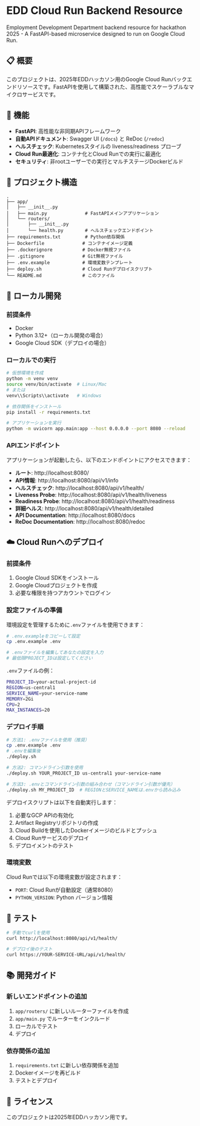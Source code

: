 # EDD Cloud Run Backend Resource

Employment Development Department backend resource for hackathon 2025 - A FastAPI-based microservice designed to run on Google Cloud Run.

## 📋 概要

このプロジェクトは、2025年EDDハッカソン用のGoogle Cloud Runバックエンドリソースです。FastAPIを使用して構築された、高性能でスケーラブルなマイクロサービスです。

## 🚀 機能

- **FastAPI**: 高性能な非同期APIフレームワーク
- **自動APIドキュメント**: Swagger UI (`/docs`) と ReDoc (`/redoc`)
- **ヘルスチェック**: Kubernetesスタイルの liveness/readiness プローブ
- **Cloud Run最適化**: コンテナ化とCloud Runでの実行に最適化
- **セキュリティ**: 非rootユーザーでの実行とマルチステージDockerビルド

## 📁 プロジェクト構造

```
.
├── app/
│   ├── __init__.py
│   ├── main.py              # FastAPIメインアプリケーション
│   └── routers/
│       ├── __init__.py
│       └── health.py        # ヘルスチェックエンドポイント
├── requirements.txt         # Python依存関係
├── Dockerfile              # コンテナイメージ定義
├── .dockerignore           # Docker無視ファイル
├── .gitignore              # Git無視ファイル
├── .env.example            # 環境変数テンプレート
├── deploy.sh               # Cloud Runデプロイスクリプト
└── README.md               # このファイル
```

## 🔧 ローカル開発

### 前提条件

- Docker
- Python 3.12+（ローカル開発の場合）
- Google Cloud SDK（デプロイの場合）

### ローカルでの実行

```bash
# 仮想環境を作成
python -m venv venv
source venv/bin/activate  # Linux/Mac
# または
venv\\Scripts\\activate   # Windows

# 依存関係をインストール
pip install -r requirements.txt

# アプリケーションを実行
python -m uvicorn app.main:app --host 0.0.0.0 --port 8080 --reload
```

### APIエンドポイント

アプリケーションが起動したら、以下のエンドポイントにアクセスできます：

- **ルート**: http://localhost:8080/
- **API情報**: http://localhost:8080/api/v1/info
- **ヘルスチェック**: http://localhost:8080/api/v1/health/
- **Liveness Probe**: http://localhost:8080/api/v1/health/liveness
- **Readiness Probe**: http://localhost:8080/api/v1/health/readiness
- **詳細ヘルス**: http://localhost:8080/api/v1/health/detailed
- **API Documentation**: http://localhost:8080/docs
- **ReDoc Documentation**: http://localhost:8080/redoc

## ☁️ Cloud Runへのデプロイ

### 前提条件

1. Google Cloud SDKをインストール
2. Google Cloudプロジェクトを作成
3. 必要な権限を持つアカウントでログイン

### 設定ファイルの準備

環境設定を管理するために`.env`ファイルを使用できます：

```bash
# .env.exampleをコピーして設定
cp .env.example .env

# .envファイルを編集してあなたの設定を入力
# 最低限PROJECT_IDは設定してください
```

`.env`ファイルの例：
```bash
PROJECT_ID=your-actual-project-id
REGION=us-central1
SERVICE_NAME=your-service-name
MEMORY=2Gi
CPU=2
MAX_INSTANCES=20
```

### デプロイ手順

```bash
# 方法1: .envファイルを使用（推奨）
cp .env.example .env
# .envを編集後
./deploy.sh

# 方法2: コマンドライン引数を使用
./deploy.sh YOUR_PROJECT_ID us-central1 your-service-name

# 方法3: .envとコマンドライン引数の組み合わせ（コマンドライン引数が優先）
./deploy.sh MY_PROJECT_ID  # REGIONとSERVICE_NAMEは.envから読み込み
```

デプロイスクリプトは以下を自動実行します：

1. 必要なGCP APIの有効化
2. Artifact Registryリポジトリの作成
3. Cloud Buildを使用したDockerイメージのビルドとプッシュ
4. Cloud Runサービスのデプロイ
5. デプロイメントのテスト

### 環境変数

Cloud Runでは以下の環境変数が設定されます：

- `PORT`: Cloud Runが自動設定（通常8080）
- `PYTHON_VERSION`: Python バージョン情報

## 🧪 テスト

```bash
# 手動でcurlを使用
curl http://localhost:8080/api/v1/health/

# デプロイ後のテスト
curl https://YOUR-SERVICE-URL/api/v1/health/
```

## 📚 開発ガイド

### 新しいエンドポイントの追加

1. `app/routers/` に新しいルーターファイルを作成
2. `app/main.py` でルーターをインクルード
3. ローカルでテスト
4. デプロイ

### 依存関係の追加

1. `requirements.txt` に新しい依存関係を追加
2. Dockerイメージを再ビルド
3. テストとデプロイ

## 📄 ライセンス

このプロジェクトは2025年EDDハッカソン用です。